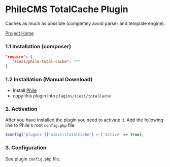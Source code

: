 # PhileCMS TotalCache Plugin #

Caches as much as possible (completely avoid parser and template engine).

[Project Home](https://github.com/Schlaefer/phileTotalCache)

### 1.1 Installation (composer) ###

```json
"require": {
   "siezi/phile-total-cache": "*"
}
```

### 1.2 Installation (Manual Download)

* Install [Phile](https://github.com/PhileCMS/Phile)
* copy this plugin into `plugins/siezi/totalCache`

### 2. Activation

After you have installed the plugin you need to activate it. Add the following line to Phile's root `config.php` file:

```php
$config['plugins']['siezi\\totalCache'] = ['active' => true];
```

### 3. Configuration ###

See plugin `config.php` file.